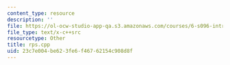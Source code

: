 ```yaml
---
content_type: resource
description: ''
file: https://ol-ocw-studio-app-qa.s3.amazonaws.com/courses/6-s096-introduction-to-c-and-c-january-iap-2013/23c7e004be623fe6f46762154c908d8f_rps.cpp
file_type: text/x-c++src
resourcetype: Other
title: rps.cpp
uid: 23c7e004-be62-3fe6-f467-62154c908d8f
---
```

